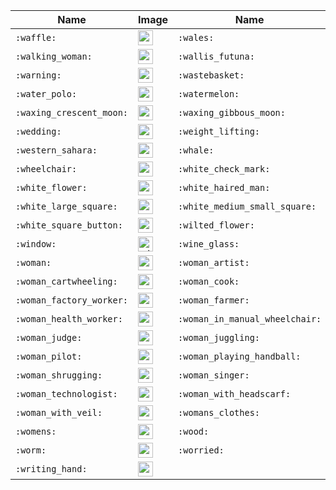 | Name | Image | Name | Image | Name | Image | Name | Image |
| --- | --- | --- | --- | --- | --- | --- | --- |
| `:waffle:` | <img src="https://github.githubassets.com/images/icons/emoji/unicode/1f9c7.png?v8" alt="waffle" width="24" height="24" /> | `:wales:` | <img src="https://github.githubassets.com/images/icons/emoji/unicode/1f3f4-e0067-e0062-e0077-e006c-e0073-e007f.png?v8" alt="wales" width="24" height="24" /> | `:walking:` | <img src="https://github.githubassets.com/images/icons/emoji/unicode/1f6b6.png?v8" alt="walking" width="24" height="24" /> | `:walking_man:` | <img src="https://github.githubassets.com/images/icons/emoji/unicode/1f6b6-2642.png?v8" alt="walking_man" width="24" height="24" /> |
| `:walking_woman:` | <img src="https://github.githubassets.com/images/icons/emoji/unicode/1f6b6-2640.png?v8" alt="walking_woman" width="24" height="24" /> | `:wallis_futuna:` | <img src="https://github.githubassets.com/images/icons/emoji/unicode/1f1fc-1f1eb.png?v8" alt="wallis_futuna" width="24" height="24" /> | `:waning_crescent_moon:` | <img src="https://github.githubassets.com/images/icons/emoji/unicode/1f318.png?v8" alt="waning_crescent_moon" width="24" height="24" /> | `:waning_gibbous_moon:` | <img src="https://github.githubassets.com/images/icons/emoji/unicode/1f316.png?v8" alt="waning_gibbous_moon" width="24" height="24" /> |
| `:warning:` | <img src="https://github.githubassets.com/images/icons/emoji/unicode/26a0.png?v8" alt="warning" width="24" height="24" /> | `:wastebasket:` | <img src="https://github.githubassets.com/images/icons/emoji/unicode/1f5d1.png?v8" alt="wastebasket" width="24" height="24" /> | `:watch:` | <img src="https://github.githubassets.com/images/icons/emoji/unicode/231a.png?v8" alt="watch" width="24" height="24" /> | `:water_buffalo:` | <img src="https://github.githubassets.com/images/icons/emoji/unicode/1f403.png?v8" alt="water_buffalo" width="24" height="24" /> |
| `:water_polo:` | <img src="https://github.githubassets.com/images/icons/emoji/unicode/1f93d.png?v8" alt="water_polo" width="24" height="24" /> | `:watermelon:` | <img src="https://github.githubassets.com/images/icons/emoji/unicode/1f349.png?v8" alt="watermelon" width="24" height="24" /> | `:wave:` | <img src="https://github.githubassets.com/images/icons/emoji/unicode/1f44b.png?v8" alt="wave" width="24" height="24" /> | `:wavy_dash:` | <img src="https://github.githubassets.com/images/icons/emoji/unicode/3030.png?v8" alt="wavy_dash" width="24" height="24" /> |
| `:waxing_crescent_moon:` | <img src="https://github.githubassets.com/images/icons/emoji/unicode/1f312.png?v8" alt="waxing_crescent_moon" width="24" height="24" /> | `:waxing_gibbous_moon:` | <img src="https://github.githubassets.com/images/icons/emoji/unicode/1f314.png?v8" alt="waxing_gibbous_moon" width="24" height="24" /> | `:wc:` | <img src="https://github.githubassets.com/images/icons/emoji/unicode/1f6be.png?v8" alt="wc" width="24" height="24" /> | `:weary:` | <img src="https://github.githubassets.com/images/icons/emoji/unicode/1f629.png?v8" alt="weary" width="24" height="24" /> |
| `:wedding:` | <img src="https://github.githubassets.com/images/icons/emoji/unicode/1f492.png?v8" alt="wedding" width="24" height="24" /> | `:weight_lifting:` | <img src="https://github.githubassets.com/images/icons/emoji/unicode/1f3cb.png?v8" alt="weight_lifting" width="24" height="24" /> | `:weight_lifting_man:` | <img src="https://github.githubassets.com/images/icons/emoji/unicode/1f3cb-2642.png?v8" alt="weight_lifting_man" width="24" height="24" /> | `:weight_lifting_woman:` | <img src="https://github.githubassets.com/images/icons/emoji/unicode/1f3cb-2640.png?v8" alt="weight_lifting_woman" width="24" height="24" /> |
| `:western_sahara:` | <img src="https://github.githubassets.com/images/icons/emoji/unicode/1f1ea-1f1ed.png?v8" alt="western_sahara" width="24" height="24" /> | `:whale:` | <img src="https://github.githubassets.com/images/icons/emoji/unicode/1f433.png?v8" alt="whale" width="24" height="24" /> | `:whale2:` | <img src="https://github.githubassets.com/images/icons/emoji/unicode/1f40b.png?v8" alt="whale2" width="24" height="24" /> | `:wheel_of_dharma:` | <img src="https://github.githubassets.com/images/icons/emoji/unicode/2638.png?v8" alt="wheel_of_dharma" width="24" height="24" /> |
| `:wheelchair:` | <img src="https://github.githubassets.com/images/icons/emoji/unicode/267f.png?v8" alt="wheelchair" width="24" height="24" /> | `:white_check_mark:` | <img src="https://github.githubassets.com/images/icons/emoji/unicode/2705.png?v8" alt="white_check_mark" width="24" height="24" /> | `:white_circle:` | <img src="https://github.githubassets.com/images/icons/emoji/unicode/26aa.png?v8" alt="white_circle" width="24" height="24" /> | `:white_flag:` | <img src="https://github.githubassets.com/images/icons/emoji/unicode/1f3f3.png?v8" alt="white_flag" width="24" height="24" /> |
| `:white_flower:` | <img src="https://github.githubassets.com/images/icons/emoji/unicode/1f4ae.png?v8" alt="white_flower" width="24" height="24" /> | `:white_haired_man:` | <img src="https://github.githubassets.com/images/icons/emoji/unicode/1f468-1f9b3.png?v8" alt="white_haired_man" width="24" height="24" /> | `:white_haired_woman:` | <img src="https://github.githubassets.com/images/icons/emoji/unicode/1f469-1f9b3.png?v8" alt="white_haired_woman" width="24" height="24" /> | `:white_heart:` | <img src="https://github.githubassets.com/images/icons/emoji/unicode/1f90d.png?v8" alt="white_heart" width="24" height="24" /> |
| `:white_large_square:` | <img src="https://github.githubassets.com/images/icons/emoji/unicode/2b1c.png?v8" alt="white_large_square" width="24" height="24" /> | `:white_medium_small_square:` | <img src="https://github.githubassets.com/images/icons/emoji/unicode/25fd.png?v8" alt="white_medium_small_square" width="24" height="24" /> | `:white_medium_square:` | <img src="https://github.githubassets.com/images/icons/emoji/unicode/25fb.png?v8" alt="white_medium_square" width="24" height="24" /> | `:white_small_square:` | <img src="https://github.githubassets.com/images/icons/emoji/unicode/25ab.png?v8" alt="white_small_square" width="24" height="24" /> |
| `:white_square_button:` | <img src="https://github.githubassets.com/images/icons/emoji/unicode/1f533.png?v8" alt="white_square_button" width="24" height="24" /> | `:wilted_flower:` | <img src="https://github.githubassets.com/images/icons/emoji/unicode/1f940.png?v8" alt="wilted_flower" width="24" height="24" /> | `:wind_chime:` | <img src="https://github.githubassets.com/images/icons/emoji/unicode/1f390.png?v8" alt="wind_chime" width="24" height="24" /> | `:wind_face:` | <img src="https://github.githubassets.com/images/icons/emoji/unicode/1f32c.png?v8" alt="wind_face" width="24" height="24" /> |
| `:window:` | <img src="https://github.githubassets.com/images/icons/emoji/unicode/1fa9f.png?v8" alt="window" width="24" height="24" /> | `:wine_glass:` | <img src="https://github.githubassets.com/images/icons/emoji/unicode/1f377.png?v8" alt="wine_glass" width="24" height="24" /> | `:wink:` | <img src="https://github.githubassets.com/images/icons/emoji/unicode/1f609.png?v8" alt="wink" width="24" height="24" /> | `:wolf:` | <img src="https://github.githubassets.com/images/icons/emoji/unicode/1f43a.png?v8" alt="wolf" width="24" height="24" /> |
| `:woman:` | <img src="https://github.githubassets.com/images/icons/emoji/unicode/1f469.png?v8" alt="woman" width="24" height="24" /> | `:woman_artist:` | <img src="https://github.githubassets.com/images/icons/emoji/unicode/1f469-1f3a8.png?v8" alt="woman_artist" width="24" height="24" /> | `:woman_astronaut:` | <img src="https://github.githubassets.com/images/icons/emoji/unicode/1f469-1f680.png?v8" alt="woman_astronaut" width="24" height="24" /> | `:woman_beard:` | <img src="https://github.githubassets.com/images/icons/emoji/unicode/1f9d4-2640.png?v8" alt="woman_beard" width="24" height="24" /> |
| `:woman_cartwheeling:` | <img src="https://github.githubassets.com/images/icons/emoji/unicode/1f938-2640.png?v8" alt="woman_cartwheeling" width="24" height="24" /> | `:woman_cook:` | <img src="https://github.githubassets.com/images/icons/emoji/unicode/1f469-1f373.png?v8" alt="woman_cook" width="24" height="24" /> | `:woman_dancing:` | <img src="https://github.githubassets.com/images/icons/emoji/unicode/1f483.png?v8" alt="woman_dancing" width="24" height="24" /> | `:woman_facepalming:` | <img src="https://github.githubassets.com/images/icons/emoji/unicode/1f926-2640.png?v8" alt="woman_facepalming" width="24" height="24" /> |
| `:woman_factory_worker:` | <img src="https://github.githubassets.com/images/icons/emoji/unicode/1f469-1f3ed.png?v8" alt="woman_factory_worker" width="24" height="24" /> | `:woman_farmer:` | <img src="https://github.githubassets.com/images/icons/emoji/unicode/1f469-1f33e.png?v8" alt="woman_farmer" width="24" height="24" /> | `:woman_feeding_baby:` | <img src="https://github.githubassets.com/images/icons/emoji/unicode/1f469-1f37c.png?v8" alt="woman_feeding_baby" width="24" height="24" /> | `:woman_firefighter:` | <img src="https://github.githubassets.com/images/icons/emoji/unicode/1f469-1f692.png?v8" alt="woman_firefighter" width="24" height="24" /> |
| `:woman_health_worker:` | <img src="https://github.githubassets.com/images/icons/emoji/unicode/1f469-2695.png?v8" alt="woman_health_worker" width="24" height="24" /> | `:woman_in_manual_wheelchair:` | <img src="https://github.githubassets.com/images/icons/emoji/unicode/1f469-1f9bd.png?v8" alt="woman_in_manual_wheelchair" width="24" height="24" /> | `:woman_in_motorized_wheelchair:` | <img src="https://github.githubassets.com/images/icons/emoji/unicode/1f469-1f9bc.png?v8" alt="woman_in_motorized_wheelchair" width="24" height="24" /> | `:woman_in_tuxedo:` | <img src="https://github.githubassets.com/images/icons/emoji/unicode/1f935-2640.png?v8" alt="woman_in_tuxedo" width="24" height="24" /> |
| `:woman_judge:` | <img src="https://github.githubassets.com/images/icons/emoji/unicode/1f469-2696.png?v8" alt="woman_judge" width="24" height="24" /> | `:woman_juggling:` | <img src="https://github.githubassets.com/images/icons/emoji/unicode/1f939-2640.png?v8" alt="woman_juggling" width="24" height="24" /> | `:woman_mechanic:` | <img src="https://github.githubassets.com/images/icons/emoji/unicode/1f469-1f527.png?v8" alt="woman_mechanic" width="24" height="24" /> | `:woman_office_worker:` | <img src="https://github.githubassets.com/images/icons/emoji/unicode/1f469-1f4bc.png?v8" alt="woman_office_worker" width="24" height="24" /> |
| `:woman_pilot:` | <img src="https://github.githubassets.com/images/icons/emoji/unicode/1f469-2708.png?v8" alt="woman_pilot" width="24" height="24" /> | `:woman_playing_handball:` | <img src="https://github.githubassets.com/images/icons/emoji/unicode/1f93e-2640.png?v8" alt="woman_playing_handball" width="24" height="24" /> | `:woman_playing_water_polo:` | <img src="https://github.githubassets.com/images/icons/emoji/unicode/1f93d-2640.png?v8" alt="woman_playing_water_polo" width="24" height="24" /> | `:woman_scientist:` | <img src="https://github.githubassets.com/images/icons/emoji/unicode/1f469-1f52c.png?v8" alt="woman_scientist" width="24" height="24" /> |
| `:woman_shrugging:` | <img src="https://github.githubassets.com/images/icons/emoji/unicode/1f937-2640.png?v8" alt="woman_shrugging" width="24" height="24" /> | `:woman_singer:` | <img src="https://github.githubassets.com/images/icons/emoji/unicode/1f469-1f3a4.png?v8" alt="woman_singer" width="24" height="24" /> | `:woman_student:` | <img src="https://github.githubassets.com/images/icons/emoji/unicode/1f469-1f393.png?v8" alt="woman_student" width="24" height="24" /> | `:woman_teacher:` | <img src="https://github.githubassets.com/images/icons/emoji/unicode/1f469-1f3eb.png?v8" alt="woman_teacher" width="24" height="24" /> |
| `:woman_technologist:` | <img src="https://github.githubassets.com/images/icons/emoji/unicode/1f469-1f4bb.png?v8" alt="woman_technologist" width="24" height="24" /> | `:woman_with_headscarf:` | <img src="https://github.githubassets.com/images/icons/emoji/unicode/1f9d5.png?v8" alt="woman_with_headscarf" width="24" height="24" /> | `:woman_with_probing_cane:` | <img src="https://github.githubassets.com/images/icons/emoji/unicode/1f469-1f9af.png?v8" alt="woman_with_probing_cane" width="24" height="24" /> | `:woman_with_turban:` | <img src="https://github.githubassets.com/images/icons/emoji/unicode/1f473-2640.png?v8" alt="woman_with_turban" width="24" height="24" /> |
| `:woman_with_veil:` | <img src="https://github.githubassets.com/images/icons/emoji/unicode/1f470-2640.png?v8" alt="woman_with_veil" width="24" height="24" /> | `:womans_clothes:` | <img src="https://github.githubassets.com/images/icons/emoji/unicode/1f45a.png?v8" alt="womans_clothes" width="24" height="24" /> | `:womans_hat:` | <img src="https://github.githubassets.com/images/icons/emoji/unicode/1f452.png?v8" alt="womans_hat" width="24" height="24" /> | `:women_wrestling:` | <img src="https://github.githubassets.com/images/icons/emoji/unicode/1f93c-2640.png?v8" alt="women_wrestling" width="24" height="24" /> |
| `:womens:` | <img src="https://github.githubassets.com/images/icons/emoji/unicode/1f6ba.png?v8" alt="womens" width="24" height="24" /> | `:wood:` | <img src="https://github.githubassets.com/images/icons/emoji/unicode/1fab5.png?v8" alt="wood" width="24" height="24" /> | `:woozy_face:` | <img src="https://github.githubassets.com/images/icons/emoji/unicode/1f974.png?v8" alt="woozy_face" width="24" height="24" /> | `:world_map:` | <img src="https://github.githubassets.com/images/icons/emoji/unicode/1f5fa.png?v8" alt="world_map" width="24" height="24" /> |
| `:worm:` | <img src="https://github.githubassets.com/images/icons/emoji/unicode/1fab1.png?v8" alt="worm" width="24" height="24" /> | `:worried:` | <img src="https://github.githubassets.com/images/icons/emoji/unicode/1f61f.png?v8" alt="worried" width="24" height="24" /> | `:wrench:` | <img src="https://github.githubassets.com/images/icons/emoji/unicode/1f527.png?v8" alt="wrench" width="24" height="24" /> | `:wrestling:` | <img src="https://github.githubassets.com/images/icons/emoji/unicode/1f93c.png?v8" alt="wrestling" width="24" height="24" /> |
| `:writing_hand:` | <img src="https://github.githubassets.com/images/icons/emoji/unicode/270d.png?v8" alt="writing_hand" width="24" height="24" /> |  |  |  |  |  |  |
